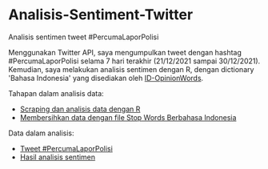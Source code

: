 # Analisis-Sentiment-Twitter
Analisis sentimen tweet #PercumaLaporPolisi

Menggunakan Twitter API, saya mengumpulkan tweet dengan hashtag #PercumaLaporPolisi selama 7 hari terakhir (21/12/2021 sampai 30/12/2021). Kemudian, saya melakukan analisis sentimen dengan R, dengan dictionary 'Bahasa Indonesia' yang disediakan oleh [ID-OpinionWords](https://github.com/masdevid/ID-OpinionWords). 

Tahapan dalam analisis data:
* [Scraping dan analisis data dengan R](https://github.com/garnesian/Analisis-Sentiment-Twitter/blob/main/PercumaLaporPolisi_2.R)
* [Membersihkan data dengan file Stop Words Berbahasa Indonesia](https://github.com/garnesian/Analisis-Sentiment-Twitter/blob/main/Book1.xlsx)

Data dalam analisis:
* [Tweet #PercumaLaporPolisi](https://github.com/garnesian/Analisis-Sentiment-Twitter/blob/main/PercumaLaporPolisi.csv)
* [Hasil analisis sentimen](https://github.com/garnesian/Analisis-Sentiment-Twitter/blob/main/Analisis_sentimen.csv)


